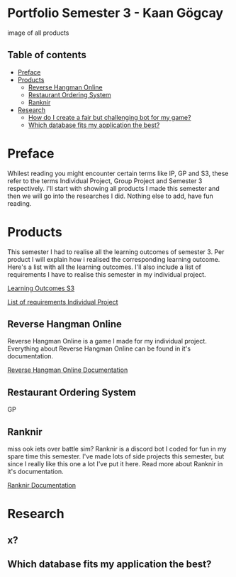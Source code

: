 # Portfolio Semester 3 - Kaan Gögcay

image of all products

## Table of contents
 - [Preface](#preface)
 - [Products](#products)
   - [Reverse Hangman Online](#reverse-hangman-online)
   - [Restaurant Ordering System](#restaurant-ordering-system)
   - [Ranknir](#ranknir)
 - [Research](#research)
   - [How do I create a fair but challenging bot for my game?](#how-do-i-create-a-fair-but-challenging-bot-for-my-game)
   - [Which database fits my application the best?](#which-database-fits-my-application-the-best)

# Preface
Whilest reading you might encounter certain terms like IP, GP and S3, these refer to the terms Individual Project, Group Project and Semester 3 respectively. I'll start with showing all products I made this semester and then we will go into the researches I did. Nothing else to add, have fun reading.

# Products
This semester I had to realise all the learning outcomes of semester 3. Per product I will explain how i realised the corresponding learning outcome. Here's a list with all the learning outcomes. I'll also include a list of requirements I have to realise this semester in my individual project.

[Learning Outcomes S3](https://fhict.instructure.com/courses/12078/outcomes)

[List of requirements Individual Project](https://fhict.instructure.com/courses/12078/pages/what-should-be-covered-in-my-individual-project?module_item_id=749928)

## Reverse Hangman Online
Reverse Hangman Online is a game I made for my individual project. Everything about Reverse Hangman Online can be found in it's documentation.

[Reverse Hangman Online Documentation](https://github.com/Epic-Chainsaw-Massacre)

## Restaurant Ordering System
GP

## Ranknir
miss ook iets over battle sim?
Ranknir is a discord bot I coded for fun in my spare time this semester. I've made lots of side projects this semester, but since I really like this one a lot I've put it here. Read more about Ranknir in it's documentation. 

[Ranknir Documentation](https://github.com/CrossyChainsaw/Ranknir)

# Research

## x?

## Which database fits my application the best?
